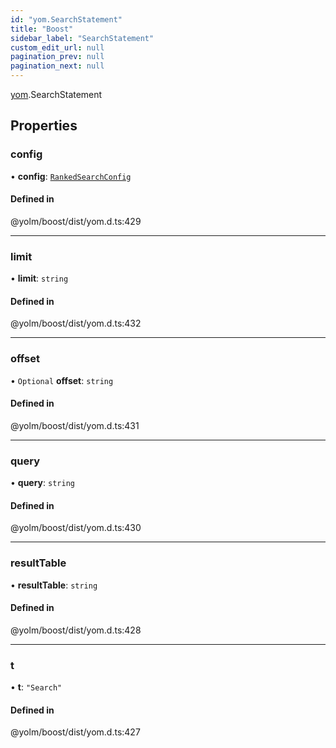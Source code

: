 ```yaml
---
id: "yom.SearchStatement"
title: "Boost"
sidebar_label: "SearchStatement"
custom_edit_url: null
pagination_prev: null
pagination_next: null
---
```


[yom](../namespaces/yom.md).SearchStatement

## Properties

### config

• **config**: [`RankedSearchConfig`](yom.RankedSearchConfig.md)

#### Defined in

@yolm/boost/dist/yom.d.ts:429

___

### limit

• **limit**: `string`

#### Defined in

@yolm/boost/dist/yom.d.ts:432

___

### offset

• `Optional` **offset**: `string`

#### Defined in

@yolm/boost/dist/yom.d.ts:431

___

### query

• **query**: `string`

#### Defined in

@yolm/boost/dist/yom.d.ts:430

___

### resultTable

• **resultTable**: `string`

#### Defined in

@yolm/boost/dist/yom.d.ts:428

___

### t

• **t**: ``"Search"``

#### Defined in

@yolm/boost/dist/yom.d.ts:427
